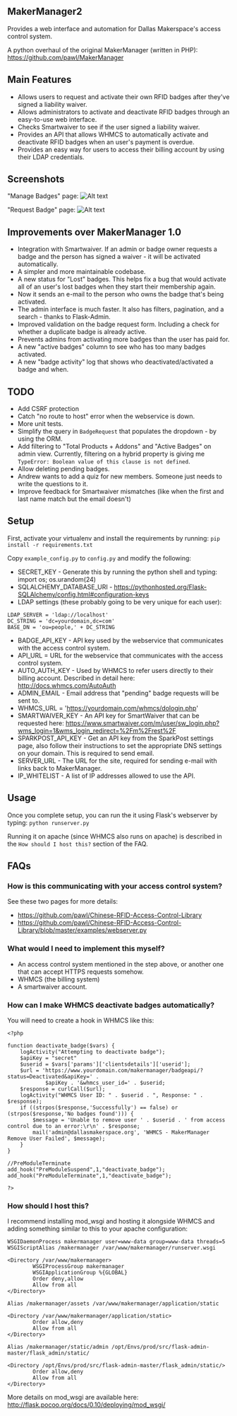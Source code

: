 MakerManager2
---
Provides a web interface and automation for Dallas Makerspace's access control system.

A python overhaul of the original MakerManager (written in PHP): https://github.com/pawl/MakerManager

Main Features
---
* Allows users to request and activate their own RFID badges after they've signed a liability waiver.
* Allows administrators to activate and deactivate RFID badges through an easy-to-use web interface.
* Checks Smartwaiver to see if the user signed a liability waiver.
* Provides an API that allows WHMCS to automatically activate and deactivate RFID badges when an user's payment is overdue.
* Provides an easy way for users to access their billing account by using their LDAP credentials.

Screenshots
---
"Manage Badges" page:
![Alt text](https://github.com/pawl/MakerManager2/blob/master/screenshots/makermanager.png "Manage Badges Page")

"Request Badge" page:
![Alt text](https://github.com/pawl/MakerManager2/blob/master/screenshots/badge_request.png "Request Badge Page")

Improvements over MakerManager 1.0
---
* Integration with Smartwaiver. If an admin or badge owner requests a badge and the person has signed a waiver - it will be activated automatically.
* A simpler and more maintainable codebase.
* A new status for "Lost" badges. This helps fix a bug that would activate all of an user's lost badges when they start their membership again.
* Now it sends an e-mail to the person who owns the badge that's being activated.
* The admin interface is much faster. It also has filters, pagination, and a search - thanks to Flask-Admin.
* Improved validation on the badge request form. Including a check for whether a duplicate badge is already active.
* Prevents admins from activating more badges than the user has paid for.
* A new "active badges" column to see who has too many badges activated.
* A new "badge activity" log that shows who deactivated/activated a badge and when.

TODO
---
* Add CSRF protection
* Catch "no route to host" error when the webservice is down.
* More unit tests.
* Simplify the query in `BadgeRequest` that populates the dropdown - by using the ORM.
* Add filtering to "Total Products + Addons" and "Active Badges" on admin view. Currently, filtering on a hybrid property is giving me `TypeError: Boolean value of this clause is not defined`.
* Allow deleting pending badges.
* Andrew wants to add a quiz for new members. Someone just needs to write the questions to it.
* Improve feedback for Smartwaiver mismatches (like when the first and last name match but the email doesn't)

Setup
---
First, activate your virtualenv and install the requirements by running: `pip install -r requirements.txt`

Copy `example_config.py` to `config.py` and modify the following:
* SECRET_KEY - Generate this by running the python shell and typing: import os; os.urandom(24)
* SQLALCHEMY_DATABASE_URI - https://pythonhosted.org/Flask-SQLAlchemy/config.html#configuration-keys
* LDAP settings (these probably going to be very unique for each user):
```
LDAP_SERVER = 'ldap://localhost'
DC_STRING = 'dc=yourdomain,dc=com'
BASE_DN = 'ou=people,' + DC_STRING
```
* BADGE_API_KEY - API key used by the webservice that communicates with the access control system.
* API_URL = URL for the webservice that communicates with the access control system.
* AUTO_AUTH_KEY - Used by WHMCS to refer users directly to their billing account. Described in detail here: http://docs.whmcs.com/AutoAuth
* ADMIN_EMAIL - Email address that "pending" badge requests will be sent to.
* WHMCS_URL = 'https://yourdomain.com/whmcs/dologin.php'
* SMARTWAIVER_KEY - An API key for SmartWaiver that can be requested here: https://www.smartwaiver.com/m/user/sw_login.php?wms_login=1&wms_login_redirect=%2Fm%2Frest%2F
* SPARKPOST_API_KEY - Get an API key from the SparkPost settings page, also follow their instructions to set the appropriate DNS settings on your domain. This is required to send email.
* SERVER_URL - The URL for the site, required for sending e-mail with links back to MakerManager.
* IP_WHITELIST - A list of IP addresses allowed to use the API.

Usage
---
Once you complete setup, you can run the it using Flask's webserver by typing: `python runserver.py`

Running it on apache (since WHMCS also runs on apache) is described in the `How should I host this?` section of the FAQ.

FAQs
---
### How is this communicating with your access control system?
See these two pages for more details:
* https://github.com/pawl/Chinese-RFID-Access-Control-Library
* https://github.com/pawl/Chinese-RFID-Access-Control-Library/blob/master/examples/webserver.py

### What would I need to implement this myself?
* An access control system mentioned in the step above, or another one that can accept HTTPS requests somehow.
* WHMCS (the billing system)
* A smartwaiver account.

### How can I make WHMCS deactivate badges automatically?
You will need to create a hook in WHMCS like this:
```
<?php

function deactivate_badge($vars) {
	logActivity("Attempting to deactivate badge");
	$apiKey = "secret"
	$userid = $vars['params']['clientsdetails']['userid'];
	$url = 'https://www.yourdomain.com/makermanager/badgeapi/?status=Deactivated&apiKey=' .
	        $apiKey . '&whmcs_user_id=' . $userid;
	$response = curlCall($url);
	logActivity("WHMCS User ID: " . $userid . ", Response: " . $response);
	if ((strpos($response,'Successfully') == false) or (strpos($response,'No badges found'))) {
		$message = 'Unable to remove user ' . $userid . ' from access control due to an error:\r\n' . $response;
		mail('admin@dallasmakerspace.org', 'WHMCS - MakerManager Remove User Failed', $message);
	}
}

//PreModuleTerminate
add_hook("PreModuleSuspend",1,"deactivate_badge");
add_hook("PreModuleTerminate",1,"deactivate_badge");

?>
```

### How should I host this?
I recommend installing mod_wsgi and hosting it alongside WHMCS and adding something similar to this to your apache configuration:
```
WSGIDaemonProcess makermanager user=www-data group=www-data threads=5
WSGIScriptAlias /makermanager /var/www/makermanager/runserver.wsgi

<Directory /var/www/makermanager>
        WSGIProcessGroup makermanager
        WSGIApplicationGroup %{GLOBAL}
        Order deny,allow
        Allow from all
</Directory>

Alias /makermanager/assets /var/www/makermanager/application/static

<Directory /var/www/makermanager/application/static>
        Order allow,deny
        Allow from all
</Directory>

Alias /makermanager/static/admin /opt/Envs/prod/src/flask-admin-master/flask_admin/static/

<Directory /opt/Envs/prod/src/flask-admin-master/flask_admin/static/>
        Order allow,deny
        Allow from all
</Directory>
```

More details on mod_wsgi are available here: http://flask.pocoo.org/docs/0.10/deploying/mod_wsgi/
